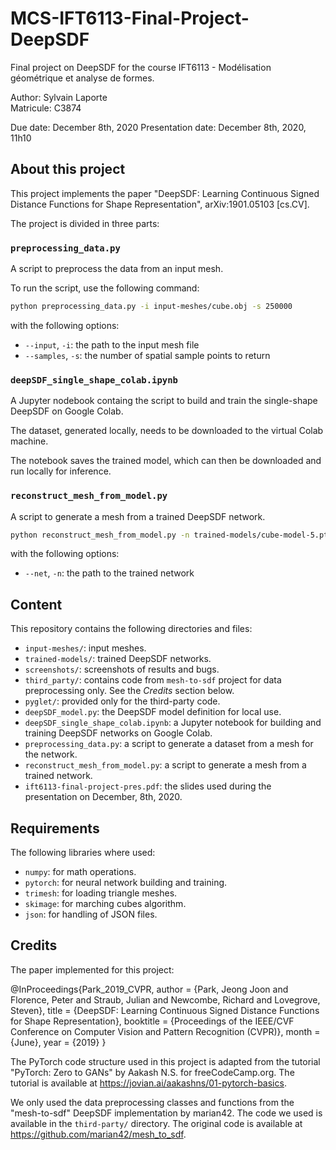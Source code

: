 # MCS-IFT6113-Final-Project-DeepSDF

Final project on DeepSDF for the course IFT6113 - Modélisation géométrique et analyse de formes.

Author: Sylvain Laporte  
Matricule: C3874

Due date: December 8th, 2020
Presentation date: December 8th, 2020, 11h10

## About this project

This project implements the paper "DeepSDF: Learning Continuous Signed Distance Functions for Shape Representation", arXiv:1901.05103 [cs.CV].

The project is divided in three parts:

### `preprocessing_data.py`

A script to preprocess the data from an input mesh.

To run the script, use the following command:

```bash
python preprocessing_data.py -i input-meshes/cube.obj -s 250000
```

with the following options:

- `--input`, `-i`: the path to the input mesh file
- `--samples`, `-s`: the number of spatial sample points to return

### `deepSDF_single_shape_colab.ipynb`

A Jupyter nodebook containg the script to build and train the single-shape DeepSDF on Google Colab.

The dataset, generated locally, needs to be downloaded to the virtual Colab machine.

The notebook saves the trained model, which can then be downloaded and run locally for inference.

### `reconstruct_mesh_from_model.py`

A script to generate a mesh from a trained DeepSDF network.

```bash
python reconstruct_mesh_from_model.py -n trained-models/cube-model-5.pt
```

with the following options:

- `--net`, `-n`: the path to the trained network

## Content

This repository contains the following directories and files:

- `input-meshes/`: input meshes.
- `trained-models/`: trained DeepSDF networks.
- `screenshots/`: screenshots of results and bugs.
- `third_party/`: contains code from `mesh-to-sdf` project for data preprocessing only. See the *Credits* section below.
- `pyglet/`: provided only for the third-party code.
- `deepSDF_model.py`: the DeepSDF model definition for local use.
- `deepSDF_single_shape_colab.ipynb`: a Jupyter notebook for building and training DeepSDF networks on Google Colab.
- `preprocessing_data.py`: a script to generate a dataset from a mesh for the network.
- `reconstruct_mesh_from_model.py`: a script to generate a mesh from a trained network.
- `ift6113-final-project-pres.pdf`: the slides used during the presentation on December, 8th, 2020.

## Requirements

The following libraries where used:

- `numpy`: for math operations.
- `pytorch`: for neural network building and training.
- `trimesh`: for loading triangle meshes.
- `skimage`: for marching cubes algorithm.
- `json`: for handling of JSON files.

## Credits

The paper implemented for this project:

@InProceedings{Park_2019_CVPR,
author = {Park, Jeong Joon and Florence, Peter and Straub, Julian and Newcombe, Richard and Lovegrove, Steven},
title = {DeepSDF: Learning Continuous Signed Distance Functions for Shape Representation},
booktitle = {Proceedings of the IEEE/CVF Conference on Computer Vision and Pattern Recognition (CVPR)},
month = {June},
year = {2019}
}

The PyTorch code structure used in this project is adapted from the tutorial "PyTorch: Zero to GANs" by Aakash N.S. for freeCodeCamp.org. The tutorial is available at <https://jovian.ai/aakashns/01-pytorch-basics>.

We only used the data preprocessing classes and functions from the "mesh-to-sdf" DeepSDF implementation by marian42. The code we used is available in the `third-party/` directory. The original code is available at <https://github.com/marian42/mesh_to_sdf>.
